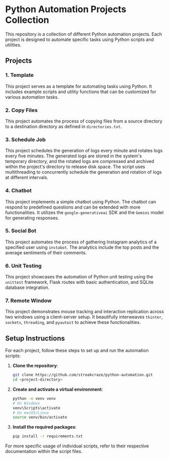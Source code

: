 # Python Automation Projects Collection

This repository is a collection of different Python automation projects. Each project is designed to automate specific tasks using Python scripts and utilities.

## Projects

### 1. Template
This project serves as a template for automating tasks using Python. It includes example scripts and utility functions that can be customized for various automation tasks.

### 2. Copy Files
This project automates the process of copying files from a source directory to a destination directory as defined in `directories.txt`.

### 3. Schedule Job
This project schedules the generation of logs every minute and rotates logs every five minutes. The generated logs are stored in the system's temporary directory, and the rotated logs are compressed and archived within the project's directory to release disk space. The script uses multithreading to concurrently schedule the generation and rotation of logs at different intervals.

### 4. Chatbot
This project implements a simple chatbot using Python. The chatbot can respond to predefined questions and can be extended with more functionalities. It utilizes the `google-generativeai` SDK and the `Gemini` model for generating responses.

### 5. Social Bot
This project automates the process of gathering Instagram analytics of a specified user using `instabot`. The analytics include the top posts and the average sentiments of their comments.

### 6. Unit Testing
This project showcases the automation of Python unit testing using the `unittest` framework, Flask routes with basic authentication, and SQLite database integration.

### 7. Remote Window
This project demonstrates mouse tracking and interaction replication across two windows using a client-server setup. It beautifully interweaves `tkinter`, `sockets`, `threading`, and `pyautoit` to achieve these functionalities.

## Setup Instructions

For each project, follow these steps to set up and run the automation scripts:

1. **Clone the repository**:
   ```sh
   git clone https://github.com/streakcraze/python-automation.git
   cd <project-directory>
   ```

2. **Create and activate a virtual environment**:
   ```sh
   python -m venv venv
   # On Windows
   venv\Scripts\activate
   # On macOS/Linux
   source venv/bin/activate
   ```

3. **Install the required packages**:
   ```sh
   pip install -r requirements.txt
   ```

For more specific usage of individual scripts, refer to their respective documentation within the script files.
